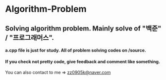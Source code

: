 # Algorithm-Problem
## Solving algorithm problem. Mainly solve of "백준" / "프로그래머스".


#### a.cpp file is just for study. All of problem solving codes on /source.

#### If you check not pretty code, give feedback and comment like something. 


You can also contact to me => zz0905k@naver.com

